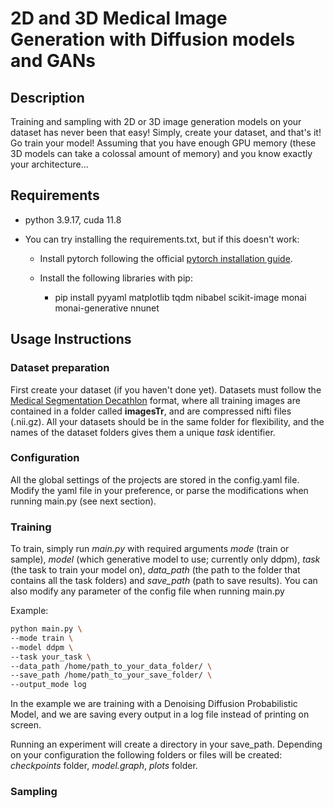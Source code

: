 # 2D and 3D Medical Image Generation with Diffusion models and GANs

## Description
Training and sampling with 2D or 3D image generation models on your dataset
has never been that easy! Simply, create your dataset, and that's it!
Go train your model! Assuming that you have enough GPU memory (these 3D models
can take a colossal amount of memory) and you know exactly your architecture...

## Requirements

- python 3.9.17, cuda 11.8

- You can try installing the requirements.txt, but if this doesn't work:

  - Install pytorch following the official [pytorch 
  installation guide](https://pytorch.org/get-started/locally/).

  - Install the following libraries with pip:
    - pip install pyyaml matplotlib tqdm nibabel scikit-image monai 
    monai-generative nnunet


## Usage Instructions

### Dataset preparation
First create your dataset (if you haven't done yet). Datasets must follow 
the [Medical Segmentation Decathlon](http://medicaldecathlon.com/) format, where
all training images are contained in a folder called **imagesTr**, and are compressed 
nifti files (.nii.gz). All your datasets should be in the same folder for 
flexibility, and the names of the dataset folders gives them a unique *task* 
identifier.

### Configuration
All the global settings of the projects are stored in the config.yaml file. Modify 
the yaml file in your preference, or parse the modifications when running main.py
(see next section).

### Training

To train, simply run *main.py* with required arguments *mode* (train or sample),
*model* (which generative model to use; currently only ddpm), *task* (the task to 
train your model on), *data_path* (the path to the folder that contains all the task 
folders) and *save_path* (path to save results). You can also modify any parameter of
the config file when running main.py

Example:
```bash
python main.py \
--mode train \
--model ddpm \
--task your_task \
--data_path /home/path_to_your_data_folder/ \
--save_path /home/path_to_your_save_folder/ \
--output_mode log
```
In the example we are training with a Denoising Diffusion Probabilistic Model, and 
we are saving every output in a log file instead of printing on screen.

Running an experiment will create a directory in your save_path. Depending 
on your configuration the following folders or files will be created: 
*checkpoints* folder, *model.graph*, *plots* folder.

### Sampling